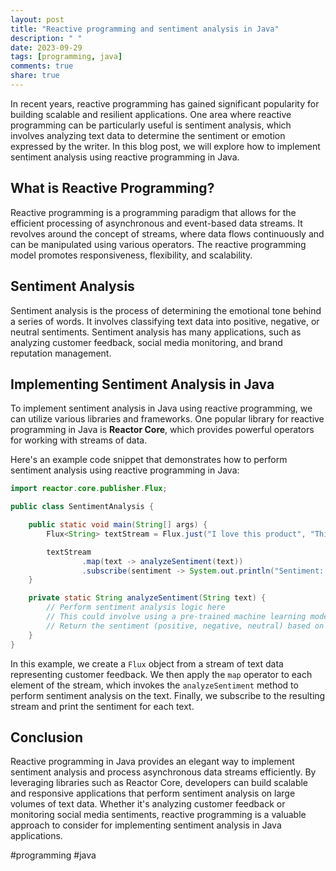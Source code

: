 ```yaml
---
layout: post
title: "Reactive programming and sentiment analysis in Java"
description: " "
date: 2023-09-29
tags: [programming, java]
comments: true
share: true
---
```


In recent years, reactive programming has gained significant popularity for building scalable and resilient applications. One area where reactive programming can be particularly useful is sentiment analysis, which involves analyzing text data to determine the sentiment or emotion expressed by the writer. In this blog post, we will explore how to implement sentiment analysis using reactive programming in Java.

## What is Reactive Programming?

Reactive programming is a programming paradigm that allows for the efficient processing of asynchronous and event-based data streams. It revolves around the concept of streams, where data flows continuously and can be manipulated using various operators. The reactive programming model promotes responsiveness, flexibility, and scalability.

## Sentiment Analysis

Sentiment analysis is the process of determining the emotional tone behind a series of words. It involves classifying text data into positive, negative, or neutral sentiments. Sentiment analysis has many applications, such as analyzing customer feedback, social media monitoring, and brand reputation management.

## Implementing Sentiment Analysis in Java

To implement sentiment analysis in Java using reactive programming, we can utilize various libraries and frameworks. One popular library for reactive programming in Java is **Reactor Core**, which provides powerful operators for working with streams of data.

Here's an example code snippet that demonstrates how to perform sentiment analysis using reactive programming in Java:

```java
import reactor.core.publisher.Flux;

public class SentimentAnalysis {

    public static void main(String[] args) {
        Flux<String> textStream = Flux.just("I love this product", "This is terrible", "It's okay");

        textStream
                .map(text -> analyzeSentiment(text))
                .subscribe(sentiment -> System.out.println("Sentiment: " + sentiment));
    }

    private static String analyzeSentiment(String text) {
        // Perform sentiment analysis logic here
        // This could involve using a pre-trained machine learning model or a sentiment analysis API
        // Return the sentiment (positive, negative, neutral) based on the analysis
    }
}
```

In this example, we create a `Flux` object from a stream of text data representing customer feedback. We then apply the `map` operator to each element of the stream, which invokes the `analyzeSentiment` method to perform sentiment analysis on the text. Finally, we subscribe to the resulting stream and print the sentiment for each text.

## Conclusion

Reactive programming in Java provides an elegant way to implement sentiment analysis and process asynchronous data streams efficiently. By leveraging libraries such as Reactor Core, developers can build scalable and responsive applications that perform sentiment analysis on large volumes of text data. Whether it's analyzing customer feedback or monitoring social media sentiments, reactive programming is a valuable approach to consider for implementing sentiment analysis in Java applications.

#programming #java